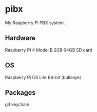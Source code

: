 # pibx

My Raspberry Pi PBX system.

## Hardware
Raspberry Pi 4 Model B 2GB
64GB SD card

## OS
Raspberry Pi OS Lite 64-bit (bullseye)

## Packages
git
keychain
